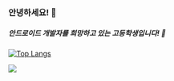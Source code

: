 ### 안녕하세요! 👋
##### 안드로이드 개발자를 희망하고 있는 고등학생입니다! 🏫
[![Top Langs](https://github-readme-stats.vercel.app/api/top-langs/?username=Taron8530)](https://github.com/anuraghazra/github-readme-stats)

<a href="https://taron-dev.tistory.com" target="_blank"><img src="https://img.shields.io/badge/#000000?style=flat-square&logo=tistory&logoColor=#000000"/></a>
